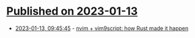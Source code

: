 # [Published on 2023-01-13](index.md)

* [2023-01-13, 09:45:45](https://lobste.rs/s/9dzlhn/nvim_vim9script_how_rust_made_it_happen) - [nvim + vim9script: how Rust made it happen](https://www.youtube.com/watch?v=zPQSST-M3fM)
